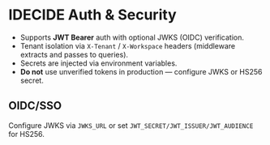 # IDECIDE Auth & Security

- Supports **JWT Bearer** auth with optional JWKS (OIDC) verification.
- Tenant isolation via `X-Tenant` / `X-Workspace` headers (middleware extracts and passes to queries).
- Secrets are injected via environment variables.
- **Do not** use unverified tokens in production — configure JWKS or HS256 secret.

## OIDC/SSO
Configure JWKS via `JWKS_URL` or set `JWT_SECRET/JWT_ISSUER/JWT_AUDIENCE` for HS256.
